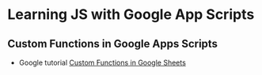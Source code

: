# Learning JS with Google App Scripts

## Custom Functions in Google Apps Scripts

* Google tutorial [Custom Functions in Google Sheets](https://developers.google.com/apps-script/guides/sheets/functions)